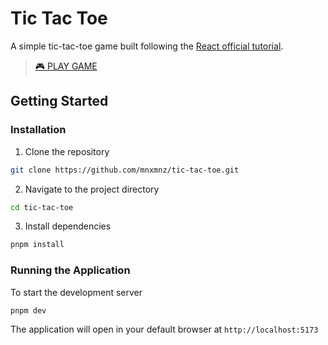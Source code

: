 # Tic Tac Toe

A simple tic-tac-toe game built following the [React official tutorial](https://react.dev/learn/tutorial-tic-tac-toe).

> [🎮 PLAY GAME](https://tic-tac-toe-delta-ruby.vercel.app)

## Getting Started

### Installation

1. Clone the repository

```bash
git clone https://github.com/mnxmnz/tic-tac-toe.git
```

2. Navigate to the project directory

```bash
cd tic-tac-toe
```

3. Install dependencies

```bash
pnpm install
```

### Running the Application

To start the development server

```bash
pnpm dev
```

The application will open in your default browser at `http://localhost:5173`
